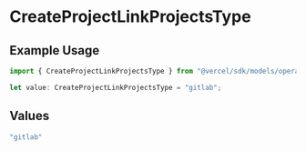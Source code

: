 # CreateProjectLinkProjectsType

## Example Usage

```typescript
import { CreateProjectLinkProjectsType } from "@vercel/sdk/models/operations";

let value: CreateProjectLinkProjectsType = "gitlab";
```

## Values

```typescript
"gitlab"
```